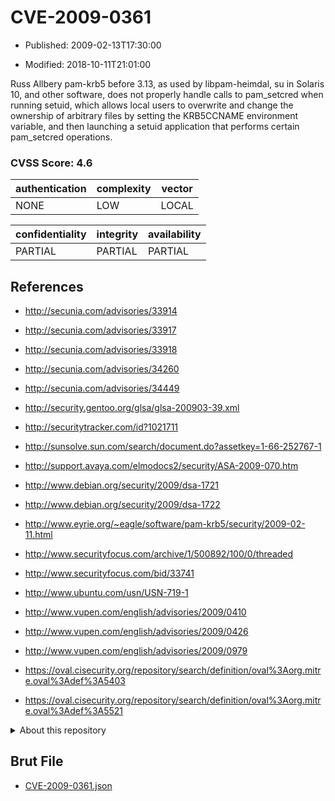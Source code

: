 # CVE-2009-0361

- Published: 2009-02-13T17:30:00

- Modified: 2018-10-11T21:01:00

Russ Allbery pam-krb5 before 3.13, as used by libpam-heimdal, su in Solaris 10, and other software, does not properly handle calls to pam_setcred when running setuid, which allows local users to overwrite and change the ownership of arbitrary files by setting the KRB5CCNAME environment variable, and then launching a setuid application that performs certain pam_setcred operations.

### CVSS Score: **4.6**

| authentication | complexity | vector |
| --- | --- | --- |
| NONE | LOW | LOCAL |

| confidentiality | integrity | availability |
| --- | --- | --- |
| PARTIAL | PARTIAL | PARTIAL |

## References

* http://secunia.com/advisories/33914

* http://secunia.com/advisories/33917

* http://secunia.com/advisories/33918

* http://secunia.com/advisories/34260

* http://secunia.com/advisories/34449

* http://security.gentoo.org/glsa/glsa-200903-39.xml

* http://securitytracker.com/id?1021711

* http://sunsolve.sun.com/search/document.do?assetkey=1-66-252767-1

* http://support.avaya.com/elmodocs2/security/ASA-2009-070.htm

* http://www.debian.org/security/2009/dsa-1721

* http://www.debian.org/security/2009/dsa-1722

* http://www.eyrie.org/~eagle/software/pam-krb5/security/2009-02-11.html

* http://www.securityfocus.com/archive/1/500892/100/0/threaded

* http://www.securityfocus.com/bid/33741

* http://www.ubuntu.com/usn/USN-719-1

* http://www.vupen.com/english/advisories/2009/0410

* http://www.vupen.com/english/advisories/2009/0426

* http://www.vupen.com/english/advisories/2009/0979

* https://oval.cisecurity.org/repository/search/definition/oval%3Aorg.mitre.oval%3Adef%3A5403

* https://oval.cisecurity.org/repository/search/definition/oval%3Aorg.mitre.oval%3Adef%3A5521

<details>
<summary>About this repository</summary> 

  This repository is part of the project [Live Hack CVE](https://github.com/Live-Hack-CVE). Main website can be found [www.live-hack.org](https://www.live-hack.org) 
  
  Made by [Sn0wAlice](https://github.com/Sn0wAlice) for the people that care about security and need to have a feed of the latest CVEs. Hope you enjoy it, don't forget to star the repo and follow me on [Twitter](https://twitter.com/Sn0wAlice) and [Github](https://github.com/Sn0wAlice). And that is my [personnal website](https://www.alice-snow.me/)

  - [Home Page](https://github.com/Live-Hack-CVE)
  - [Framework](https://github.com/Live-Hack-CVE/cve-framework)
  - [CVE database](https://github.com/Live-Hack-CVE/full_database)
  - [Changelog](https://github.com/Live-Hack-CVE/Changelog)
</details>

## Brut File

* [CVE-2009-0361.json](https://raw.githubusercontent.com/Live-Hack-CVE/full_database/main/cves/2009/CVE-2009-0361.json)

